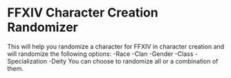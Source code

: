 # **FFXIV Character Creation Randomizer**
This will help you randomize a character for FFXIV in character creation and will randomize the following options:
-Race
-Clan
-Gender
-Class
-Specialization
-Deity
You can choose to randomize all or a combination of them.

